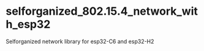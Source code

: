 # selforganized_802.15.4_network_with_esp32
Selforganized network library for esp32-C6 and esp32-H2

